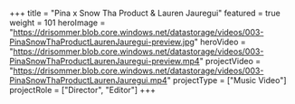 +++
title = "Pina x Snow Tha Product & Lauren Jauregui"
featured = true
weight = 101
heroImage = "https://drisommer.blob.core.windows.net/datastorage/videos/003-PinaSnowThaProductLaurenJauregui-preview.jpg"
heroVideo = "https://drisommer.blob.core.windows.net/datastorage/videos/003-PinaSnowThaProductLaurenJauregui-preview.mp4"
projectVideo = "https://drisommer.blob.core.windows.net/datastorage/videos/003-PinaSnowThaProductLaurenJauregui.mp4"
projectType = ["Music Video"]
projectRole = ["Director", "Editor"]
+++
